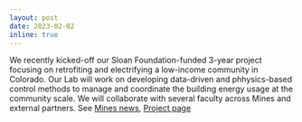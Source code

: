 ```yaml
---
layout: post
date: 2023-02-02 
inline: true
---
```


We recently kicked-off our Sloan Foundation-funded 3-year project focusing on retrofiting and electrifying a low-income community in Colorado. Our Lab will work on developing data-driven and phhysics-based control methods to manage and coordinate the building energy usage at the community scale. We will collaborate with several faculty across Mines and external partners. See [Mines news](https://www.minesnewsroom.com/news/energy-efficient-living-mines-professor-leads-project-refurbish-neighborhood), [Project page](https://pic-lab.github.io/projects/1_project/)
